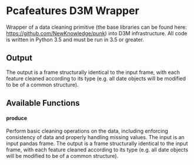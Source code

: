 # Pcafeatures D3M Wrapper
Wrapper of a data cleaning primitive (the base libraries can be found here: https://github.com/NewKnowledge/punk) into D3M infrastructure. All code is written in Python 3.5 and must be run in 3.5 or greater. 

## Output
The output is a frame structurally identical to the input frame, with each feature cleaned according to its type (e.g. all date objects will be modified to be of a common structure).

## Available Functions

#### produce
Perform basic cleaning operations on the data, including enforcing consistency of data and properly handling missing values. The input is an input pandas frame. The output is a frame structurally identical to the input frame, with each feature cleaned according to its type (e.g. all date objects will be modified to be of a common structure).
